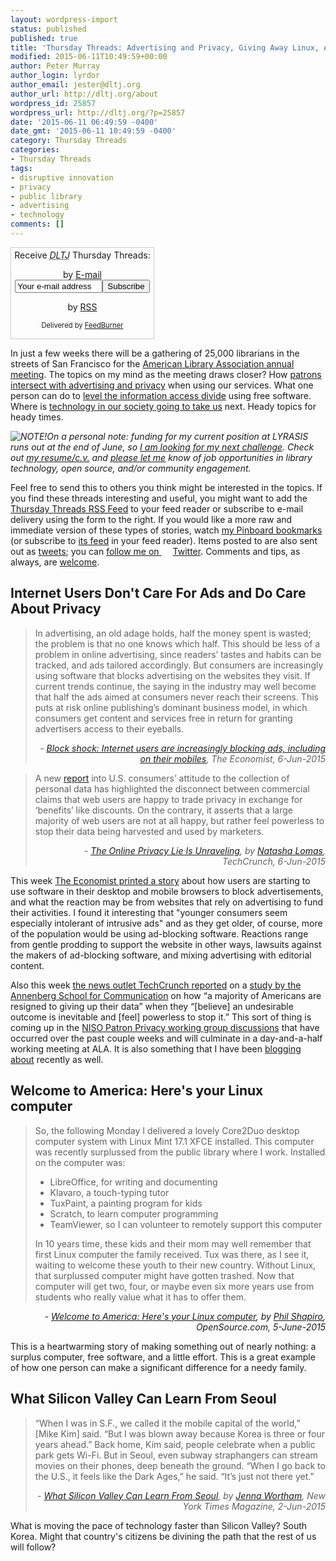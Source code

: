 ```yaml
---
layout: wordpress-import
status: published
published: true
title: 'Thursday Threads: Advertising and Privacy, Giving Away Linux, A View of the Future'
modified: 2015-06-11T10:49:59+00:00
author: Peter Murray
author_login: lyrdor
author_email: jester@dltj.org
author_url: http://dltj.org/about
wordpress_id: 25857
wordpress_url: http://dltj.org/?p=25857
date: '2015-06-11 06:49:59 -0400'
date_gmt: '2015-06-11 10:49:59 -0400'
category: Thursday Threads
categories:
- Thursday Threads
tags:
- disruptive innovation
- privacy
- public library
- advertising
- technology
comments: []
---
```

<div id="feedburner-thursday-threads-email-2015w23" class="wp-caption alignright noprint noFrontPage" style="width: 230px;">
<form style="border: 1px solid rgb(204, 204, 204); padding: 3px; margin: 0pt; text-align: center;" action="http://feedburner.google.com/fb/a/mailverify" method="post" target="popupwindow" onsubmit="window.open('http://feedburner.google.com/fb/a/mailverify?uri=thursday-threads', 'popupwindow', 'scrollbars=yes,width=550,height=520');return true">Receive <i><acronym title="Disruptive Library Technology Jester">DLTJ</acronym></i> Thursday Threads:</p>
<p>by&nbsp;<a href="http://feedburner.google.com/fb/a/mailverify?uri=thursday-threads&amp;loc=en_US" title="D.L.T.J. Thursday Threads Email Subscription">E-mail</a><br /><input style="width: 140px;" name="email" value="Your e-mail address" onfocus="if (this.defaultValue==this.value) this.value = ''" type="text"/><input value="thursday-threads" name="uri" type="hidden"/><input name="loc" value="en_US" type="hidden"/><input value="Subscribe" type="submit"/></p>
<p>by&nbsp;<a href="http://feeds.dltj.org/thursday-threads/" title="D.L.T.J. Thursday Threads RSS Feed">RSS</a>
<p style="font-size: 80%;">Delivered by <a href="http://feedburner.google.com" target="_blank" title="Google Feedburner Service">FeedBurner</a></p>
</form>
</div>
<p>In just a few weeks there will be a gathering of 25,000 librarians in the streets of San Francisco for the <a href="http://alaac15.ala.org" title="2015 ALA Annual Conference">American Library Association annual meeting</a>.  The topics on my mind as the meeting draws closer?  How <a href="/article/thursday-threads-2015w23/#p25857-ads-and-privacy">patrons intersect with advertising and privacy</a> when using our services.  What one person can do to <a href="/article/thursday-threads-2015w23/#p25857-linux">level the information access divide</a> using free software.  Where is <a href="/article/thursday-threads-2015w23/#p25857-silicon-valley-seoul">technology in our society going to take us</a> next.  Heady topics for heady times.</p>
<p><em><img alt="NOTE! " src="/images/note.png" style="float:left;"/>On a personal note: funding for my current position at LYRASIS runs out at the end of June, so <a href="/article/seeking-new-opportunity/" title="Seeking new opportunity in library technology | Disruptive Library Technology Jester">I am looking for my next challenge</a>.  Check out <a href="https://dltj.org/resume/">my resume/<i>c.v.</i></a> and <a href="/contact/">please let me</a> know of job opportunities in library technology, open source, and/or community engagement.</em></p>
<p>Feel free to send this to others you think might be interested in the topics.  If you find these threads interesting and useful, you might want to add the <a title="RSS Feed for DLTJ Thursday Threads" href="http://feeds.dltj.org/thursday-threads/">Thursday Threads RSS Feed</a> to your feed reader or subscribe to e-mail delivery using the form to the right.  If you would like a more raw and immediate version of these types of stories, watch <a title="Peter Murray | Pinboard" href="http://pinboard.in/u:dltj">my Pinboard bookmarks</a> (or subscribe to <a title="RSS feed for Peter Murray's Pinboard account" href="http://feeds.pinboard.in/rss/u:dltj/">its feed</a> in your feed reader).  Items posted to are also sent out as <a title="Peter Murray's Twitter page" href="https://twitter.com/DataG">tweets</a>; you can <a target="_blank" href="https://twitter.com/intent/user?screen_name=DataG">follow me on <span style="background-image: url('//si0.twimg.com/images/dev/cms/intents/bird/bird_blue/bird_16_blue.png'); background-repeat: no-repeat; padding-left: 18px;">Twitter</span></a>.  Comments and tips, as always, are <a href="/contact/">welcome</a>.</p>
<h2 id="p25857-ads-and-privacy">Internet Users Don't Care For Ads and Do Care About Privacy</h2>
<blockquote><p>In advertising, an old adage holds, half the money spent is wasted; the problem is that no one knows which half. This should be less of a problem in online advertising, since readers&rsquo; tastes and habits can be tracked, and ads tailored accordingly. But consumers are increasingly using software that blocks advertising on the websites they visit. If current trends continue, the saying in the industry may well become that half the ads aimed at consumers never reach their screens. This puts at risk online publishing&rsquo;s dominant business model, in which consumers get content and services free in return for granting advertisers access to their eyeballs.
<div style="text-align: right; width: 100%;"><cite>- <a href="http://www.economist.com/news/business/21653644-internet-users-are-increasingly-blocking-ads-including-their-mobiles-block-shock" title="Block shock: Internet users are increasingly blocking ads, including on their mobiles | The Economist">Block shock: Internet users are increasingly blocking ads, including on their mobiles</a>, The Economist, 6-Jun-2015</cite></div>
</blockquote>
<blockquote><p>A new <a target="_blank" href="https://www.asc.upenn.edu/sites/default/files/TradeoffFallacy_1.pdf">report</a> into U.S. consumers&rsquo; attitude to the collection of personal data has highlighted the disconnect between commercial claims that web users are happy to trade privacy in exchange for &lsquo;benefits&rsquo; like discounts. On the contrary, it asserts that a large majority of web users are not at all happy, but rather feel powerless to stop their data being harvested and used by marketers.
<div style="text-align: right; width: 100%;"><cite>- <a href="http://techcrunch.com/2015/06/06/the-online-privacy-lie-is-unraveling/" title="The Online Privacy Lie Is Unraveling | TechCrunch">The Online Privacy Lie Is Unraveling</a>, by <a href="http://techcrunch.com/author/natasha-lomas/" title="Natasha Lomas - Senior Reporter, Silicon.com (UK) - TechCrunch Staff">Natasha Lomas</a>, TechCrunch, 6-Jun-2015</cite></div>
</blockquote>
<p>This week <a href="http://www.economist.com/news/business/21653644-internet-users-are-increasingly-blocking-ads-including-their-mobiles-block-shock" title="Block shock: Internet users are increasingly blocking ads, including on their mobiles | The Economist">The Economist printed a story</a> about how users are starting to use software in their desktop and mobile browsers to block advertisements, and what the reaction may be from websites that rely on advertising to fund their activities.  I found it interesting that "younger consumers seem especially intolerant of intrusive ads" and as they get older, of course, more of the population would be using ad-blocking software.  Reactions range from gentle prodding to support the website in other ways, lawsuits against the makers of ad-blocking software, and mixing advertising with editorial content.</p>
<p>Also this week <a href="http://techcrunch.com/2015/06/06/the-online-privacy-lie-is-unraveling/" title="The Online Privacy Lie Is Unraveling | TechCrunch">the news outlet TechCrunch reported</a> on a <a href="https://www.asc.upenn.edu/news-events/publications/tradeoff-fallacy-how-marketers-are-misrepresenting-american-consumers-and" title="The Tradeoff Fallacy: How Marketers Are Misrepresenting American Consumers and Opening Them Up to Exploitation | Annenberg School for Communication">study by the Annenberg School for Communication</a> on how &ldquo;a majority of Americans are resigned to giving up their data&rdquo; when they &ldquo;[believe] an undesirable outcome is inevitable and [feel] powerless to stop it.&rdquo;  This sort of thing is coming up in the <a href="http://www.niso.org/topics/tl/patron_privacy/" title="Patron Privacy in Digital Library and Information Systems - National Information Standards Organization">NISO Patron Privacy working group discussions</a> that have occurred over the past couple weeks and will culminate in a day-and-a-half working meeting at ALA.  It is also something that I have been <a href="/tag/nisoprivacy/">blogging about</a> recently as well.</p>
<h2 id="p25857-linux">Welcome to America: Here's your Linux computer</h2>
<blockquote><p>So, the following Monday I delivered a lovely Core2Duo desktop computer system with Linux Mint 17.1 XFCE installed. This computer was recently surplussed from the public library where I work. Installed on the computer was:</p>
<ul>
<li>LibreOffice, for writing and documenting</li>
<li>Klavaro, a touch-typing tutor</li>
<li>TuxPaint, a painting program for kids</li>
<li>Scratch, to learn computer programming</li>
<li>TeamViewer, so I can volunteer to remotely support this computer</li>
</ul>
<p>In 10 years time, these kids and their mom may well remember that first Linux computer the family received. Tux was there, as I see it, waiting to welcome these youth to their new country. Without Linux, that surplussed computer might have gotten trashed. Now that computer will get two, four, or maybe even six more years use from students who really value what it has to offer them.</p></blockquote>
<div style="text-align: right; width: 100%;"><cite>- <a href="https://opensource.com/life/15/6/five-linux-programs">Welcome to America: Here's your Linux computer</a>, by <a href="https://opensource.com/users/pshapiro">Phil Shapiro</a>, OpenSource.com, 5-June-2015</cite></div>
<p>This is a heartwarming story of making something out of nearly nothing: a surplus computer, free software, and a little effort.  This is a great example of how one person can make a significant difference for a needy family.</p>
<h2 id="p25857-silicon-valley-seoul">What Silicon Valley Can Learn From Seoul</h2>
<blockquote><p>&ldquo;When I was in S.F., we called it the mobile capital of the world,&rdquo; [Mike Kim] said. &ldquo;But I was blown away because Korea is three or four years ahead.&rdquo; Back home, Kim said, people celebrate when a public park gets Wi-Fi. But in Seoul, even subway straphangers can stream movies on their phones, deep beneath the ground. &ldquo;When I go back to the U.S., it feels like the Dark Ages,&rdquo; he said. &ldquo;It&rsquo;s just not there yet.&rdquo;
<div style="text-align: right; width: 100%;"><cite>- <a href="http://www.nytimes.com/2015/06/07/magazine/what-silicon-valley-can-learn-from-seoul.html?_r=0" title="What Silicon Valley Can Learn From Seoul | New York Times Magazine">What Silicon Valley Can Learn From Seoul</a>, by <a href="http://topics.nytimes.com/top/reference/timestopics/people/w/jenna_wortham/index.html" title="Jenna Wortham - The New York Times">Jenna Wortham</a>, New York Times Magazine, 2-Jun-2015</cite></div>
</blockquote>
<p>What is moving the pace of technology faster than Silicon Valley?  South Korea.  Might that country's citizens be divining the path that the rest of us will follow?</p>
